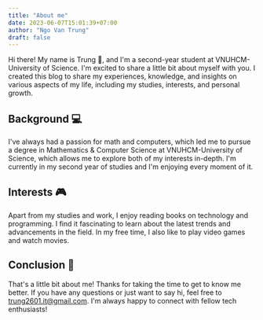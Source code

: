 ```yaml
---
title: "About me"
date: 2023-06-07T15:01:39+07:00
author: "Ngo Van Trung"
draft: false
---
```


Hi there! My name is Trung 🐳, and I'm a second-year student at VNUHCM-University of Science. I'm excited to share a little bit about myself with you. I created this blog to share my experiences, knowledge, and insights on various aspects of my life, including my studies, interests, and personal growth.

## Background 💻

I've always had a passion for math and computers, which led me to pursue a degree in Mathematics & Computer Science at VNUHCM-University of Science, which allows me to explore both of my interests in-depth. I'm currently in my second year of studies and I'm enjoying every moment of it.

## Interests 🎮

Apart from my studies and work, I enjoy reading books on technology and programming. I find it fascinating to learn about the latest trends and advancements in the field. In my free time, I also like to play video games and watch movies.

## Conclusion 🌊

That's a little bit about me! Thanks for taking the time to get to know me better. If you have any questions or just want to say hi, feel free to trung2601.it@gmail.com. I'm always happy to connect with fellow tech enthusiasts!
